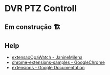 # DVR PTZ Controll

## Em construção 🏗️

## Help

- [extensaoOpaWatch - JanineMilena](https://github.com/JanineMilena/extensaoOpaWatch)
- [chrome-extensions-samples - GoogleChrome](https://github.com/GoogleChrome/chrome-extensions-samples)
- [extensions - Google Documentation](https://developer.chrome.com/docs/extensions/)
